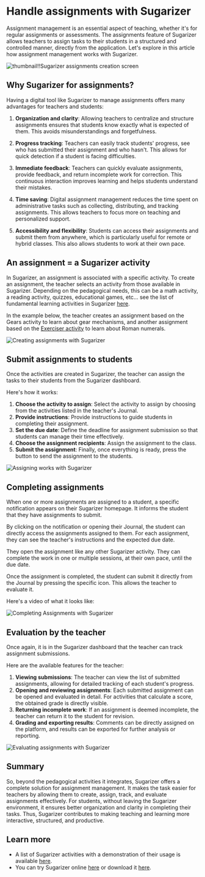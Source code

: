 # Handle assignments with Sugarizer

Assignment management is an essential aspect of teaching, whether it's for regular assignments or assessments. The assignments feature of Sugarizer allows teachers to assign tasks to their students in a structured and controlled manner, directly from the application. Let's explore in this article how assignment management works with Sugarizer.

![thumbnail!!Sugarizer assignments creation screen](images/assignments.png)

## Why Sugarizer for assignments?

Having a digital tool like Sugarizer to manage assignments offers many advantages for teachers and students:

1. **Organization and clarity**: Allowing teachers to centralize and structure assignments ensures that students know exactly what is expected of them. This avoids misunderstandings and forgetfulness.

2. **Progress tracking**: Teachers can easily track students' progress, see who has submitted their assignment and who hasn't. This allows for quick detection if a student is facing difficulties.

3. **Immediate feedback**: Teachers can quickly evaluate assignments, provide feedback, and return incomplete work for correction. This continuous interaction improves learning and helps students understand their mistakes.

4. **Time saving**: Digital assignment management reduces the time spent on administrative tasks such as collecting, distributing, and tracking assignments. This allows teachers to focus more on teaching and personalized support.

5. **Accessibility and flexibility**: Students can access their assignments and submit them from anywhere, which is particularly useful for remote or hybrid classes. This also allows students to work at their own pace.

## An assignment = a Sugarizer activity

In Sugarizer, an assignment is associated with a specific activity. 
To create an assignment, the teacher selects an activity from those available in Sugarizer.
Depending on the pedagogical needs, this can be a math activity, a reading activity, quizzes, educational games, etc... see the list of fundamental learning activities in Sugarizer [here](basicskills_en.md). 

In the example below, the teacher creates an assignment based on the Gears activity to learn about gear mechanisms, and another assignment based on the [Exerciser activity](exerciser_en.md) to learn about Roman numerals.

![Creating assignments with Sugarizer](videos/assignments1.gif)

## Submit assignments to students

Once the activities are created in Sugarizer, the teacher can assign the tasks to their students from the Sugarizer dashboard. 

Here's how it works:

1. **Choose the activity to assign**: Select the activity to assign by choosing from the activities listed in the teacher's Journal.
2. **Provide instructions**: Provide instructions to guide students in completing their assignment.
3. **Set the due date**: Define the deadline for assignment submission so that students can manage their time effectively.
4. **Choose the assignment recipients**: Assign the assignment to the class.
5. **Submit the assignment**: Finally, once everything is ready, press the button to send the assignment to the students.

![Assigning works with Sugarizer](videos/assignments2.gif)

## Completing assignments

When one or more assignments are assigned to a student, a specific notification appears on their Sugarizer homepage. It informs the student that they have assignments to submit.

By clicking on the notification or opening their Journal, the student can directly access the assignments assigned to them. For each assignment, they can see the teacher's instructions and the expected due date.

They open the assignment like any other Sugarizer activity. They can complete the work in one or multiple sessions, at their own pace, until the due date.

Once the assignment is completed, the student can submit it directly from the Journal by pressing the specific icon. This allows the teacher to evaluate it.

Here's a video of what it looks like:

![Completing Assignments with Sugarizer](videos/assignments3.gif)

## Evaluation by the teacher

Once again, it is in the Sugarizer dashboard that the teacher can track assignment submissions. 

Here are the available features for the teacher:

1. **Viewing submissions**: The teacher can view the list of submitted assignments, allowing for detailed tracking of each student's progress.
2. **Opening and reviewing assignments**: Each submitted assignment can be opened and evaluated in detail. For activities that calculate a score, the obtained grade is directly visible.
3. **Returning incomplete work**: If an assignment is deemed incomplete, the teacher can return it to the student for revision.
4. **Grading and exporting results**: Comments can be directly assigned on the platform, and results can be exported for further analysis or reporting.

![Evaluating assignments with Sugarizer](videos/assignments4.gif)

## Summary

So, beyond the pedagogical activities it integrates, Sugarizer offers a complete solution for assignment management. It makes the task easier for teachers by allowing them to create, assign, track, and evaluate assignments effectively. For students, without leaving the Sugarizer environment, it ensures better organization and clarity in completing their tasks. Thus, Sugarizer contributes to making teaching and learning more interactive, structured, and productive.

## Learn more

* A list of Sugarizer activities with a demonstration of their usage is available [here](https://sugarizer.org/activities.html).
* You can try Sugarizer online [here](https://try.sugarizer.org) or download it [here](https://sugarizer.org/index.html#apps).

